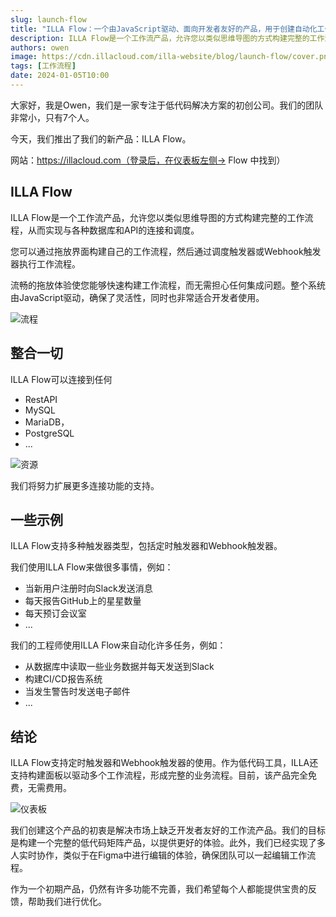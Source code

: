 ```yaml
---
slug: launch-flow
title: "ILLA Flow：一个由JavaScript驱动、面向开发者友好的产品，用于创建自动化工作流程"
description: ILLA Flow是一个工作流产品，允许您以类似思维导图的方式构建完整的工作流程，从而实现与各种数据库和API的连接和调度。
authors: owen
image: https://cdn.illacloud.com/illa-website/blog/launch-flow/cover.png
tags: [工作流程]
date: 2024-01-05T10:00
---
```


大家好，我是Owen，我们是一家专注于低代码解决方案的初创公司。我们的团队非常小，只有7个人。

今天，我们推出了我们的新产品：ILLA Flow。

网站：https://illacloud.com（登录后，在仪表板左侧-> Flow 中找到）

## ILLA Flow

ILLA Flow是一个工作流产品，允许您以类似思维导图的方式构建完整的工作流程，从而实现与各种数据库和API的连接和调度。

您可以通过拖放界面构建自己的工作流程，然后通过调度触发器或Webhook触发器执行工作流程。

流畅的拖放体验使您能够快速构建工作流程，而无需担心任何集成问题。整个系统由JavaScript驱动，确保了灵活性，同时也非常适合开发者使用。

![流程](https://cdn.illacloud.com/illa-website/blog/launch-flow/flow.jpeg)

## 整合一切

ILLA Flow可以连接到任何
- RestAPI
- MySQL
- MariaDB，
- PostgreSQL
- ...

![资源](https://cdn.illacloud.com/illa-website/blog/launch-flow/resource.jpeg)

我们将努力扩展更多连接功能的支持。

## 一些示例

ILLA Flow支持多种触发器类型，包括定时触发器和Webhook触发器。

我们使用ILLA Flow来做很多事情，例如：

- 当新用户注册时向Slack发送消息
- 每天报告GitHub上的星星数量
- 每天预订会议室
- ...

我们的工程师使用ILLA Flow来自动化许多任务，例如：

- 从数据库中读取一些业务数据并每天发送到Slack
- 构建CI/CD报告系统
- 当发生警告时发送电子邮件
- ...

## 结论

ILLA Flow支持定时触发器和Webhook触发器的使用。作为低代码工具，ILLA还支持构建面板以驱动多个工作流程，形成完整的业务流程。目前，该产品完全免费，无需费用。

![仪表板](https://cdn.illacloud.com/illa-website/blog/launch-flow/dashboard.jpeg)

我们创建这个产品的初衷是解决市场上缺乏开发者友好的工作流产品。我们的目标是构建一个完整的低代码矩阵产品，以提供更好的体验。此外，我们已经实现了多人实时协作，类似于在Figma中进行编辑的体验，确保团队可以一起编辑工作流程。

作为一个初期产品，仍然有许多功能不完善，我们希望每个人都能提供宝贵的反馈，帮助我们进行优化。
